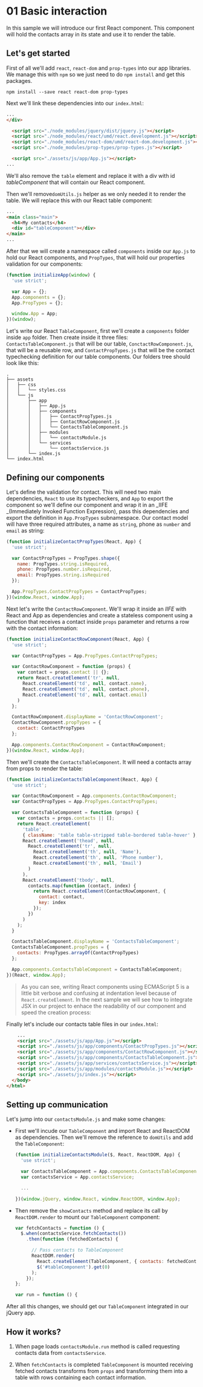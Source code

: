 # 01 Basic interaction

In this sample we will introduce our first React component. This component will hold the contacts array in its state and use it to render the table.

## Let's get started

First of all we'll add `react`, `react-dom` and `prop-types` into our app libraries. We manage this with `npm` so we just need to do `npm install` and get this packages.

```shell
npm install --save react react-dom prop-types
```

Next we'll link these dependencies into our `index.html`:

```html
...
</div>

  <script src="./node_modules/jquery/dist/jquery.js"></script>
  <script src="./node_modules/react/umd/react.development.js"></script>
  <script src="./node_modules/react-dom/umd/react-dom.development.js"></script>
  <script src="./node_modules/prop-types/prop-types.js"></script>

  <script src="./assets/js/app/App.js"></script>
...
```

We'll also remove the `table` element and replace it with a div with id *tableComponent* that will contain our React component.

Then we'll remove`domUtils.js` helper as we only needed it to render the table. We will replace this with our React table component:

```html
...
<main class="main">
  <h4>My contacts</h4>
  <div id="tableComponent"></div>
</main>
...
```

After that we will create a namespace called `components` inside our `App.js` to hold our React components, and `PropTypes`, that will hold our properties validation for our components:

```javascript
(function initializeApp(window) {
  'use strict';

  var App = {};
  App.components = {};
  App.PropTypes = {};

  window.App = App;
})(window);
```

Let's write our React `TableComponent`, first we'll create a `components` folder inside `app` folder. Then create inside it three files: `ContactsTableComponent.js` that will be our table, `ConctactRowComponent.js`, that will be a reusable row, and `ContactPropTypes.js` that will be the contact typechecking definition for our table components. Our folders tree should look like this:

```
.
├── assets
│   ├── css
│   │   └── styles.css
│   └── js
│       ├── app
│       │   ├── App.js
│       │   ├── components
│       │   │   ├── ContactPropTypes.js
│       │   │   ├── ContactRowComponent.js
│       │   │   └── ContactsTableComponent.js
│       │   ├── modules
│       │   │   └── contactsModule.js
│       │   └── services
│       │       └── contactsService.js
│       └── index.js
└── index.html
```

## Defining our components

Let's define the validation for contact. This will need two main dependencies, `React` to use its typecheckers, and `App` to export the component so we'll define our component and wrap it in an _IIFE _(Immediately Invoked Function Expression), pass this dependencies and export the definition in `App.PropTypes` subnamespace. Our contact model will have three required attributes, a name as `string`, phone as `number` and `email` as string:

```javascript
(function initializeContactPropTypes(React, App) {
  'use strict';

  var ContactPropTypes = PropTypes.shape({
    name: PropTypes.string.isRequired,
    phone: PropTypes.number.isRequired,
    email: PropTypes.string.isRequired
  });

  App.PropTypes.ContactPropTypes = ContactPropTypes;
})(window.React, window.App);
```

Next let's write the `ContactRowComponent`. We'll wrap it inside an _IIFE_ with React and App as dependencies and create a stateless component using a function that receives a contact inside `props` parameter and returns a row with the contact information:

```javascript
(function initializeContactRowComponent(React, App) {
  'use strict';

  var ContactPropTypes = App.PropTypes.ContactPropTypes;

  var ContactRowComponent = function (props) {
    var contact = props.contact || {};
    return React.createElement('tr', null,
      React.createElement('td', null, contact.name),
      React.createElement('td', null, contact.phone),
      React.createElement('td', null, contact.email)
    )
  };

  ContactRowComponent.displayName = 'ContactRowComponent';
  ContactRowComponent.propTypes = {
    contact: ContactPropTypes
  };

  App.components.ContactRowComponent = ContactRowComponent;
})(window.React, window.App);
```

Then we'll create the `ContactsTableComponent`. It will need a contacts array from props to render the table:

```javascript
(function initializeContactsTableComponent(React, App) {
  'use strict';

  var ContactRowComponent = App.components.ContactRowComponent;
  var ContactPropTypes = App.PropTypes.ContactPropTypes;

  var ContactsTableComponent = function (props) {
    var contacts = props.contacts || [];
    return React.createElement(
      'table',
      { className: 'table table-stripped table-bordered table-hover' },
      React.createElement('thead', null,
        React.createElement('tr', null,
          React.createElement('th', null, 'Name'),
          React.createElement('th', null, 'Phone number'),
          React.createElement('th', null, 'Email')
        )
      ),
      React.createElement('tbody', null,
        contacts.map(function (contact, index) {
          return React.createElement(ContactRowComponent, {
            contact: contact,
            key: index
          });
        })
      )
    );
  }

  ContactsTableComponent.displayName = 'ContactsTableComponent';
  ContactsTableComponent.propTypes = {
    contacts: PropTypes.arrayOf(ContactPropTypes)
  };

  App.components.ContactsTableComponent = ContactsTableComponent;
})(React, window.App);
```

> As you can see, writing React components using ECMAScript 5 is a little bit verbose and confusing at indentation level because of `React.createElement`. In the next sample we will see how to integrate JSX in our project to enhace the readability of our component and speed the creation process:

Finally let's include our contacts table files in our `index.html`:

  ```html
      ...
      <script src="./assets/js/app/App.js"></script>
      <script src="./assets/js/app/components/ContactPropTypes.js"></script>
      <script src="./assets/js/app/components/ContactRowComponent.js"></script>
      <script src="./assets/js/app/components/ContactsTableComponent.js"></script>
      <script src="./assets/js/app/services/contactsService.js"></script>
      <script src="./assets/js/app/modules/contactsModule.js"></script>
      <script src="./assets/js/index.js"></script>
    </body>
  </html>
  ```

## Setting up communication

Let's jump into our `contactsModule.js` and make some changes:

- First we'll  incude our `TableComponent` and import React and ReactDOM as dependencies. Then we'll remove the reference to `domUtils` and add the `TableComponent`:

  ```javascript
  (function initializeContactsModule($, React, ReactDOM, App) {
    'use strict';

    var ContactsTableComponent = App.components.ContactsTableComponent;
    var contactsService = App.contactsService;

    ...

  })(window.jQuery, window.React, window.ReactDOM, window.App);
  ```
- Then remove the `showContacts` method and replace its call by `ReactDOM.render` to mount our `TableComponent` component:

  ```javascript
  var fetchContacts = function () {
    $.when(contactsService.fetchContacts())
      .then(function (fetchedContacts) {

        // Pass contacts to TableComponent
        ReactDOM.render(
          React.createElement(TableComponent, { contacts: fetchedContacts }),
          $('#tableComponent').get(0)
        );
      });
  };

  var run = function () {
  ```

After all this changes, we should get our `TableComponent` integrated in our jQuery app.

## How it works?

1. When page loads `contactsModule.run` method is called requesting contacts data from `contactsService`.

2. When `fetchContacts` is completed `TableComponent` is mounted receiving fetched contacts transforms from `props` and transforming them into a table with rows containing each contact information.
